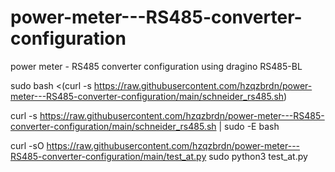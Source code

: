 # power-meter---RS485-converter-configuration
power meter - RS485 converter configuration using dragino RS485-BL


sudo bash <(curl -s https://raw.githubusercontent.com/hzqzbrdn/power-meter---RS485-converter-configuration/main/schneider_rs485.sh)

curl -s https://raw.githubusercontent.com/hzqzbrdn/power-meter---RS485-converter-configuration/main/schneider_rs485.sh | sudo -E bash

curl -sO https://raw.githubusercontent.com/hzqzbrdn/power-meter---RS485-converter-configuration/main/test_at.py
sudo python3 test_at.py



